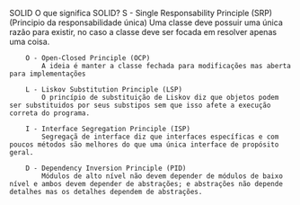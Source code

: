 SOLID
    O que significa SOLID? 
        S - Single Responsability Principle (SRP)
            (Principio da responsabilidade única)
            Uma classe deve possuir uma única razão para existir, no caso a classe deve ser focada em resolver apenas uma coisa.

        O - Open-Closed Principle (OCP)
            A ideia é manter a classe fechada para modificações mas aberta para implementações 
        
        L - Liskov Substitution Principle (LSP)
            O princípio de substituição de Liskov diz que objetos podem ser substituidos por seus substipos sem que isso afete a execução correta do programa.

        I - Interface Segregation Principle (ISP)
            Segregaçã de interface diz que interfaces específicas e com poucos métodos são melhores do que uma única interface de propósito geral.

        D - Dependency Inversion Principle (PID)
            Módulos de alto nível não devem depender de módulos de baixo nível e ambos devem depender de abstrações; e abstrações não depende detalhes mas os detalhes dependem de abstrações.

